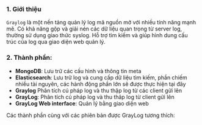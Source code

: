 ### 1. Giới thiệu

`Graylog` là một nền tảng quản lý log mã nguồn mở với nhiều tính năng mạnh mẽ. Có khả năng gộp và giải nén các dữ liệu quan trọng từ server log, thường sử dụng giao thức syslog. Hỗ trợ tìm kiếm và giúp hình dung cấu trúc của log qua giao diện web quản lý.

### 2. Thành phần:

- **MongoDB**: Lưu trữ các cấu hình và thông tin meta
- **Elasticsearch**: Lưu trữ log và cung cấp dữ liệu tìm kiếm, phần chiếm nhiều tài nguyên, các hành động phần lớn sẽ được thực hiện tại đây
- **Graylog** Phân tích cú pháp log và thu thập log từ các client gửi lên
- **GrayLog**: Phân tích cú pháp log và thu thâp log từ client gửi lên
- **GrayLog Web interface**: Quản lý bằng giao diện web

Các thành phần cùng với các phiên bản được GrayLog tương thích: